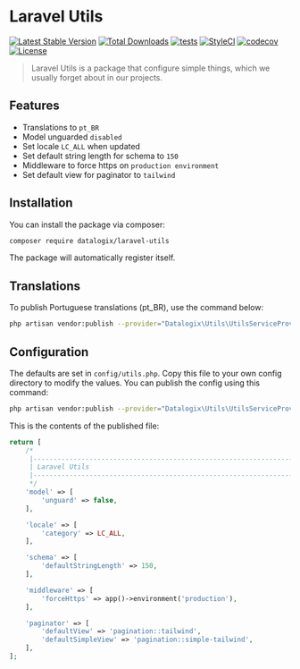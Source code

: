 # Laravel Utils

[![Latest Stable Version](https://poser.pugx.org/datalogix/laravel-utils/version)](https://packagist.org/packages/datalogix/laravel-utils)
[![Total Downloads](https://poser.pugx.org/datalogix/laravel-utils/downloads)](https://packagist.org/packages/datalogix/laravel-utils)
[![tests](https://github.com/datalogix/laravel-utils/workflows/tests/badge.svg)](https://github.com/datalogix/laravel-utils/actions)
[![StyleCI](https://github.styleci.io/repos/304879300/shield?style=flat)](https://github.styleci.io/repos/304879300)
[![codecov](https://codecov.io/gh/datalogix/laravel-utils/branch/main/graph/badge.svg)](https://codecov.io/gh/datalogix/laravel-utils)
[![License](https://poser.pugx.org/datalogix/laravel-utils/license)](https://packagist.org/packages/datalogix/laravel-utils)

> Laravel Utils is a package that configure simple things, which we usually forget about in our projects.

## Features

- Translations to `pt_BR`
- Model unguarded `disabled`
- Set locale `LC_ALL` when updated
- Set default string length for schema to `150`
- Middleware to force https on `production environment`
- Set default view for paginator to `tailwind`

## Installation

You can install the package via composer:

```bash
composer require datalogix/laravel-utils
```

The package will automatically register itself.

## Translations

To publish Portuguese translations (pt_BR), use the command below:

```bash
php artisan vendor:publish --provider="Datalogix\Utils\UtilsServiceProvider" --tag="lang"
```

## Configuration

The defaults are set in `config/utils.php`. Copy this file to your own config directory to modify the values. You can publish the config using this command:

```bash
php artisan vendor:publish --provider="Datalogix\Utils\UtilsServiceProvider" --tag="config"
```

This is the contents of the published file:

```php
return [
    /*
     |--------------------------------------------------------------------------
     | Laravel Utils
     |--------------------------------------------------------------------------
     */
    'model' => [
        'unguard' => false,
    ],

    'locale' => [
        'category' => LC_ALL,
    ],

    'schema' => [
        'defaultStringLength' => 150,
    ],

    'middleware' => [
        'forceHttps' => app()->environment('production'),
    ],

    'paginator' => [
        'defaultView' => 'pagination::tailwind',
        'defaultSimpleView' => 'pagination::simple-tailwind',
    ],
];
```
